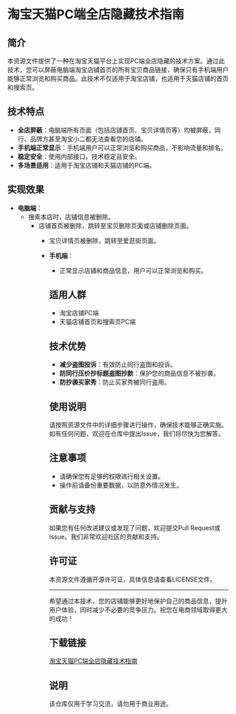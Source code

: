# 淘宝天猫PC端全店隐藏技术指南

## 简介
本资源文件提供了一种在淘宝天猫平台上实现PC端全店隐藏的技术方案。通过此技术，您可以屏蔽电脑端淘宝店铺首页的所有宝贝商品链接，确保只有手机端用户能够正常浏览和购买商品。此技术不仅适用于淘宝店铺，也适用于天猫店铺的首页和搜索页。

## 技术特点
- **全店屏蔽**：电脑端所有页面（包括店铺首页、宝贝详情页等）均被屏蔽，同行、品牌方甚至淘宝小二都无法查看您的店铺。
- **手机端正常显示**：手机端用户可以正常浏览和购买商品，不影响流量和排名。
- **稳定安全**：使用内部接口，技术稳定且安全。
- **多场景适用**：适用于淘宝店铺和天猫店铺的PC端。

## 实现效果
- **电脑端**：
  - 搜索本店时，店铺信息被删除。
    - 店铺首页被删除，跳转至宝贝删除页面或店铺删除页面。
      - 宝贝详情页被删除，跳转至爱逛街页面。
      - **手机端**：
        - 正常显示店铺和商品信息，用户可以正常浏览和购买。

        ## 适用人群
        - 淘宝店铺PC端
        - 天猫店铺首页和搜索页PC端

        ## 技术优势
        - **减少盗图投诉**：有效防止同行盗图和投诉。
        - **防同行压价抄标题盗图抄款**：保护您的商品信息不被抄袭。
        - **防抄袭买家秀**：防止买家秀被同行盗用。

        ## 使用说明
        请按照资源文件中的详细步骤进行操作，确保技术能够正确实施。如有任何问题，欢迎在仓库中提出Issue，我们将尽快为您解答。

        ## 注意事项
        - 请确保您有足够的权限进行相关设置。
        - 操作前请备份重要数据，以防意外情况发生。

        ## 贡献与支持
        如果您有任何改进建议或发现了问题，欢迎提交Pull Request或Issue。我们非常欢迎社区的贡献和支持。

        ## 许可证
        本资源文件遵循开源许可证，具体信息请查看LICENSE文件。

        ---

        希望通过本技术，您的店铺能够更好地保护自己的商品信息，提升用户体验，同时减少不必要的竞争压力。祝您在电商领域取得更大的成功！

        ## 下载链接
        [淘宝天猫PC端全店隐藏技术指南](https://pan.quark.cn/s/46fd8af40667)

        ## 说明

        该仓库仅用于学习交流，请勿用于商业用途。

